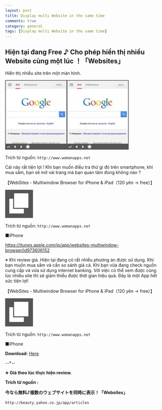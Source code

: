 ```yaml
---
layout: post
title: Display multi Website in the same time
comments: true
category: general
tags: [Display multi Website in the same time]
---
```


## Hiện tại đang Free ♪ Cho phép hiển thị nhiều Website cùng một lúc ！「Websites」

Hiển thị nhiều site trên một màn hình.

![image](/res/multisite/1.jpeg)

Trích từ nguồn: 
` http://www.womanapps.net `

Cái này rất tiện lợi ! Khi bạn muốn điều tra thứ gì đó trên smartphone, khi mua sắm, bạn sẽ mở vài trang mà bạn quan tâm đúng không nào ?

【WebSites - Multiwindow Browser for iPhone & iPad（120 yên → free）】

![image](/res/multisite/2.jpeg)

Trích từ nguồn:
` http://www.womanapps.net `

■iPhone

https://itunes.apple.com/jp/app/websites-multiwindow-browser/id973606152

※ Khi review giá.
Hiện tại đang có rất nhiều phương án được sử dụng. Khi bạn muốn mua sắm và cần so sánh giá cả. Khi bạn vừa đang check nguồn cung cấp và vừa sử dụng internet banking. Với việc có thể xem được cùng lúc nhiều site thì sẽ giảm thiểu được thời gian hiệu quả. Đây là một App hết sức tiện lợi!

【WebSites - Multiwindow Browser for iPhone & iPad（120 yên → free）】

![image](/res/multisite/2.jpeg)

Trích từ nguồn:
` http://www.womanapps.net `

■iPhone



**Download:** [Here][]

[Here]: https://itunes.apple.com/jp/app/websites-multiwindow-browser/id973606152 "https://itunes.apple.com/jp/app/websites-multiwindow-browser"

--*--

**※ Giá theo lúc thực hiện review.**


**Trích từ nguồn :** 

**今なら無料♪複数のウェブサイトを同時に表示！「Websites」**

` http://beauty.yahoo.co.jp/app/articles `

